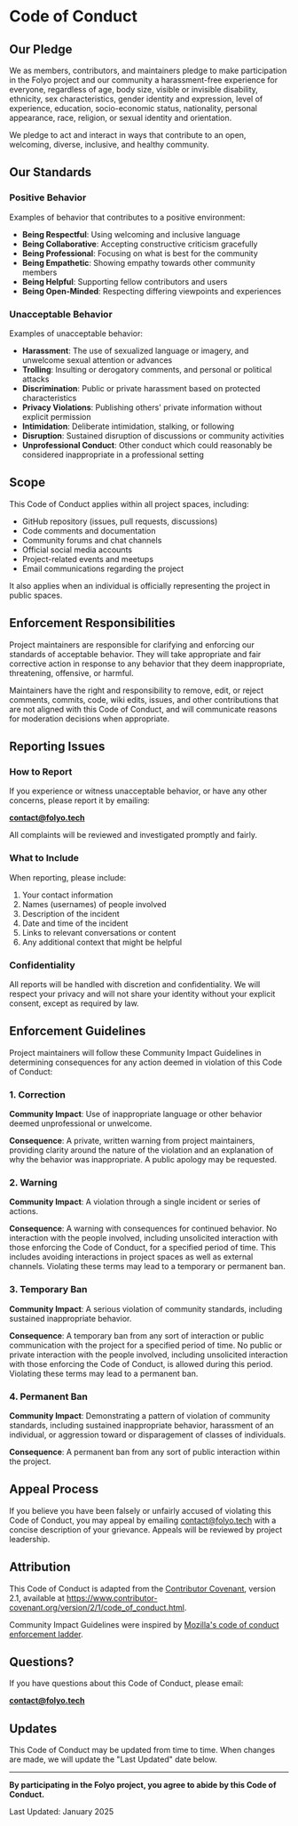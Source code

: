 # Code of Conduct

## Our Pledge

We as members, contributors, and maintainers pledge to make participation in the Folyo project and our community a harassment-free experience for everyone, regardless of age, body size, visible or invisible disability, ethnicity, sex characteristics, gender identity and expression, level of experience, education, socio-economic status, nationality, personal appearance, race, religion, or sexual identity and orientation.

We pledge to act and interact in ways that contribute to an open, welcoming, diverse, inclusive, and healthy community.

## Our Standards

### Positive Behavior

Examples of behavior that contributes to a positive environment:

- **Being Respectful**: Using welcoming and inclusive language
- **Being Collaborative**: Accepting constructive criticism gracefully
- **Being Professional**: Focusing on what is best for the community
- **Being Empathetic**: Showing empathy towards other community members
- **Being Helpful**: Supporting fellow contributors and users
- **Being Open-Minded**: Respecting differing viewpoints and experiences

### Unacceptable Behavior

Examples of unacceptable behavior:

- **Harassment**: The use of sexualized language or imagery, and unwelcome sexual attention or advances
- **Trolling**: Insulting or derogatory comments, and personal or political attacks
- **Discrimination**: Public or private harassment based on protected characteristics
- **Privacy Violations**: Publishing others' private information without explicit permission
- **Intimidation**: Deliberate intimidation, stalking, or following
- **Disruption**: Sustained disruption of discussions or community activities
- **Unprofessional Conduct**: Other conduct which could reasonably be considered inappropriate in a professional setting

## Scope

This Code of Conduct applies within all project spaces, including:

- GitHub repository (issues, pull requests, discussions)
- Code comments and documentation
- Community forums and chat channels
- Official social media accounts
- Project-related events and meetups
- Email communications regarding the project

It also applies when an individual is officially representing the project in public spaces.

## Enforcement Responsibilities

Project maintainers are responsible for clarifying and enforcing our standards of acceptable behavior. They will take appropriate and fair corrective action in response to any behavior that they deem inappropriate, threatening, offensive, or harmful.

Maintainers have the right and responsibility to remove, edit, or reject comments, commits, code, wiki edits, issues, and other contributions that are not aligned with this Code of Conduct, and will communicate reasons for moderation decisions when appropriate.

## Reporting Issues

### How to Report

If you experience or witness unacceptable behavior, or have any other concerns, please report it by emailing:

**contact@folyo.tech**

All complaints will be reviewed and investigated promptly and fairly.

### What to Include

When reporting, please include:

1. Your contact information
2. Names (usernames) of people involved
3. Description of the incident
4. Date and time of the incident
5. Links to relevant conversations or content
6. Any additional context that might be helpful

### Confidentiality

All reports will be handled with discretion and confidentiality. We will respect your privacy and will not share your identity without your explicit consent, except as required by law.

## Enforcement Guidelines

Project maintainers will follow these Community Impact Guidelines in determining consequences for any action deemed in violation of this Code of Conduct:

### 1. Correction

**Community Impact**: Use of inappropriate language or other behavior deemed unprofessional or unwelcome.

**Consequence**: A private, written warning from project maintainers, providing clarity around the nature of the violation and an explanation of why the behavior was inappropriate. A public apology may be requested.

### 2. Warning

**Community Impact**: A violation through a single incident or series of actions.

**Consequence**: A warning with consequences for continued behavior. No interaction with the people involved, including unsolicited interaction with those enforcing the Code of Conduct, for a specified period of time. This includes avoiding interactions in project spaces as well as external channels. Violating these terms may lead to a temporary or permanent ban.

### 3. Temporary Ban

**Community Impact**: A serious violation of community standards, including sustained inappropriate behavior.

**Consequence**: A temporary ban from any sort of interaction or public communication with the project for a specified period of time. No public or private interaction with the people involved, including unsolicited interaction with those enforcing the Code of Conduct, is allowed during this period. Violating these terms may lead to a permanent ban.

### 4. Permanent Ban

**Community Impact**: Demonstrating a pattern of violation of community standards, including sustained inappropriate behavior, harassment of an individual, or aggression toward or disparagement of classes of individuals.

**Consequence**: A permanent ban from any sort of public interaction within the project.

## Appeal Process

If you believe you have been falsely or unfairly accused of violating this Code of Conduct, you may appeal by emailing contact@folyo.tech with a concise description of your grievance. Appeals will be reviewed by project leadership.

## Attribution

This Code of Conduct is adapted from the [Contributor Covenant](https://www.contributor-covenant.org), version 2.1, available at https://www.contributor-covenant.org/version/2/1/code_of_conduct.html.

Community Impact Guidelines were inspired by [Mozilla's code of conduct enforcement ladder](https://github.com/mozilla/diversity).

## Questions?

If you have questions about this Code of Conduct, please email:

**contact@folyo.tech**

## Updates

This Code of Conduct may be updated from time to time. When changes are made, we will update the "Last Updated" date below.

---

**By participating in the Folyo project, you agree to abide by this Code of Conduct.**

Last Updated: January 2025
